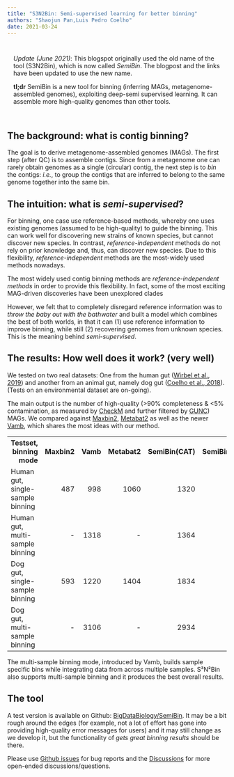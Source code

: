 ```yaml
---
title: "S3N2Bin: Semi-supervised learning for better binning"
authors: "Shaojun Pan,Luis Pedro Coelho"
date: 2021-03-24
---
```


<div style="padding: 1em" markdown="1">

_Update (June 2021)_: This blogspot originally used the old name of the tool
(S3N2Bin), which is now called _SemiBin_. The blogpost and the links have been
updated to use the new name.

**tl;dr** SemiBin is a new tool for binning (inferring MAGs,
metagenome-assembled genomes), exploiting deep-semi supervised learning. It can
assemble more high-quality genomes than other tools.

</div>

## The background: what is contig binning?

The goal is to derive metagenome-assembled genomes (MAGs). The first step
(after QC) is to assemble contigs. Since from a metagenome one can rarely
obtain genomes as a single (circular) contig, the next step is to _bin_ the
contigs: _i.e._, to group the contigs that are inferred to belong to the same
genome together into the same bin.

## The intuition: what is _semi-supervised_?

For binning, one case use reference-based methods, whereby one uses existing
genomes (assumed to be high-quality) to guide the binning. This can work well
for discovering new strains of known species, but cannot discover new species.
In contrast, _reference-independent_ methods do not rely on prior knowledge
and, thus, can discover new species. Due to this flexibility,
_reference-independent_ methods are the most-widely used methods nowadays.

The most widely used contig binning methods are _reference-independent methods_
in order to provide this flexibility. In fact, some of the most exciting
MAG-driven discoveries have been unexplored clades

However, we felt that to completely disregard reference information was to
_throw the baby out with the bathwater_ and built a model which combines the
best of both worlds, in that it can (1) use reference information to improve
binning, while still (2) recovering genomes from unknown species. This is the
meaning behind _semi-supervised_.

## The results: How well does it work? (very well)

We tested on two real datasets: One from the human gut ([Wirbel et al.,
2019](https://www.nature.com/articles/s41591-019-0406-6)) and another from an
animal gut, namely dog gut ([Coelho et al.,
2018](https://microbiomejournal.biomedcentral.com/articles/10.1186/s40168-018-0450-3)).
(Tests on an environmental dataset are on-going).

The main output is the number of high-quality (&gt;90% completeness &amp;
&lt;5% contamination, as measured by
[CheckM](http://genome.cshlp.org/content/25/7/1043) and further filtered by
[GUNC](https://doi.org/10.1101/2020.12.16.422776)) MAGs. We compared against
[Maxbin2](https://academic.oup.com/bioinformatics/article/32/4/605/1744462),
[Metabat2](https://peerj.com/articles/7359/) as well as the newer
[Vamb](https://www.nature.com/articles/s41587-020-00777-4), which shares the
most ideas with our method.

<table style="vertical-align:middle; text-align:right;">
<tr>
<th>Testset, binning mode</th>
<th>Maxbin2</th>
<th>Vamb</th>
<th>Metabat2</th>
<th>SemiBin(CAT)</th>
<th>SemiBin(mmseqs)</th>
</tr>
<tr>
<td style="text-align: left">Human gut, single-sample binning</td>
<td>487</td>
<td>998</td>
<td>1060</td>
<td>1320</td>
<td><strong>1497</strong></td></tr>
<tr>
<td style="text-align: left">Human gut, multi-sample binning</td>
<td>-</td>
<td>1318</td>
<td>-</td>
<td>1364</td>
<td><strong>1549</strong></td></tr>
<tr>
<td style="text-align: left">Dog gut, single-sample binning</td>
<td>593</td>
<td>1220</td>
<td>1404</td>
<td>1834</td>
<td><strong>2415</strong></td></tr>
<tr>
<td style="text-align: left">Dog gut, multi-sample binning</td>
<td>-</td>
<td>3106</td>
<td>-</td>
<td>2934</td>
<td><strong>3448</strong></td></tr>
</table>


The multi-sample binning mode, introduced by Vamb, builds sample specific bins
while integrating data from across multiple samples. S³N²Bin also supports
multi-sample binning and it produces the best overall results.

## The tool

A test version is available on Github:
[BigDataBiology/SemiBin](https://github.com/BigDataBiology/SemiBin). It may be
a bit rough around the edges (for example, not a lot of effort has gone into
providing high-quality error messages for users) and it may still change as we
develop it, but the functionality of _gets great binning results_ should be
there.

Please use [Github issues](https://github.com/BigDataBiology/SemiBin/issues)
for bug reports and the
[Discussions](https://github.com/BigDataBiology/SemiBin/discussions) for more
open-ended discussions/questions.

